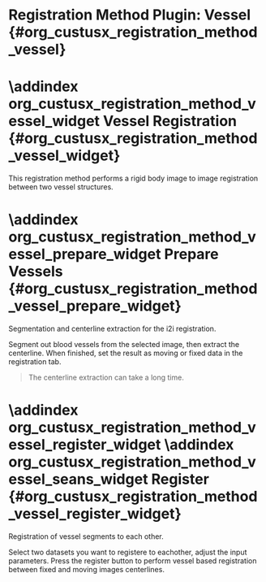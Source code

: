 Registration Method Plugin: Vessel {#org_custusx_registration_method_vessel}
===================

\addindex org_custusx_registration_method_vessel_widget
Vessel Registration {#org_custusx_registration_method_vessel_widget}
========================

This registration method performs a rigid body image to image registration between two vessel structures.

\addindex org_custusx_registration_method_vessel_prepare_widget
Prepare Vessels {#org_custusx_registration_method_vessel_prepare_widget}
===========================================================

Segmentation and centerline extraction for the i2i registration.

Segment out blood vessels from the selected image, then extract the centerline.
When finished, set the result as moving or fixed data in the registration tab.

> The centerline extraction can take a long time.


\addindex org_custusx_registration_method_vessel_register_widget
\addindex org_custusx_registration_method_vessel_seans_widget
Register {#org_custusx_registration_method_vessel_register_widget}
===========================================================

Registration of vessel segments to each other.

Select two datasets you want to registere to eachother, adjust the input parameters.
Press the register button to perform vessel based registration between fixed and moving images centerlines.

